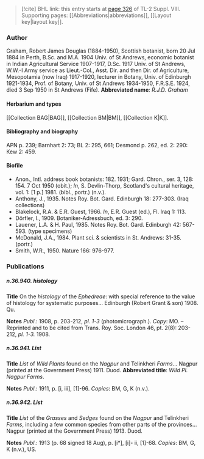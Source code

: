 > [!cite] BHL link: this entry starts at [page 326](https://www.biodiversitylibrary.org/page/33258804) of TL-2 Suppl. VIII.
> Supporting pages: [[Abbreviations|abbreviations]], [[Layout key|layout key]].

### Author

Graham, Robert James Douglas (1884-1950), Scottish botanist, born 20 Jul 1884 in Perth, B.Sc. and M.A. 1904 Univ. of St Andrews, economic botanist in Indian Agricultural Service 1907-1917, D.Sc. 1917 Univ. of St Andrews, W.W.-I Army service as Lieut.-Col., Asst. Dir. and then Dir. of Agriculture, Mesopotamia (now Iraq) 1917-1920, lecturer in Botany, Univ. of Edinburgh 1921-1934, Prof. of Botany, Univ. of St Andrews 1934-1950, F.R.S.E. 1924, died 3 Sep 1950 in St Andrews (Fife). 
**Abbreviated name**: *R.J.D. Graham*

#### Herbarium and types

[[Collection BAG|BAG]], [[Collection BM|BM]], [[Collection K|K]].

#### Bibliography and biography

APN p. 239; Barnhart 2: 73; BL 2: 295, 661; Desmond p. 262, ed. 2: 290: Kew 2: 459.

#### Biofile

- Anon., Intl. address book botanists: 182. 1931; Gard. Chron., ser. 3, 128: 154. 7 Oct 1950 (obit.); *In*, S. Devlin-Thorp, Scotland's cultural heritage, vol. 1: \[1 p.\] 1981. (bibl., portr.) (n.v.).
- Anthony, J., 1935. Notes Roy. Bot. Gard. Edinburgh 18: 277-303. (Iraq collections)
- Blakelock, R.A. & E.R. Guest, 1966. *In*, E.R. Guest (ed.), Fl. Iraq 1: 113.
- Dörfler, I., 1909. Botaniker-Adressbuch, ed. 3: 290.
- Lauener, L.A. & H. Paul, 1985. Notes Roy. Bot. Gard. Edinburgh 42: 567-593. (type specimens)
- McDonald, J.A., 1984. Plant sci. & scientists in St. Andrews: 31-35. (portr.)
- Smith, W.R., 1950. Nature 166: 976-977.

### Publications

##### n.36.940. histology

**Title**
On the *histology* of the *Ephedreae*: with special reference to the value of histology for systematic purposes... Edinburgh (Robert Grant & son) 1908. Qu.

**Notes**
*Publ*.: 1908, p. 203-212, *pl. 1-3* (photomicrograph.). *Copy*: MO. – Reprinted and to be cited from Trans. Roy. Soc. London 46, pt. 2(8): 203-212, *pl. 1-3.* 1908.

##### n.36.941. List

**Title**
*List* of *Wild Plants* found on the *Nagpur* and Telinkheri *Farms*... Nagpur (printed at the Government Press) 1911. Duod.
**Abbreviated title**: *Wild Pl. Nagpur Farms*.

**Notes**
*Publ*.: 1911, p. \[i, iii\], \[1\]-96. *Copies*: BM, G, K (n.v.).

##### n.36.942. List

**Title**
*List* of the *Grasses* and *Sedges* found on the *Nagpur* and Telinkheri *Farms*, including a few common species from other parts of the provinces... Nagpur (printed at the Government Press) 1913. Duod.

**Notes**
*Publ*.: 1913 (p. 68 signed 18 Aug), p. \[i\*\], \[i\]- ii, \[1\]-68. *Copies*: BM, G, K (n.v.), US.

